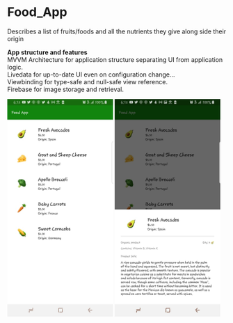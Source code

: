 # Food_App
Describes a list of fruits/foods and all the nutrients they give along side their origin

**App structure and features**  
MVVM Architecture for application structure separating UI from application logic.  
Livedata for up-to-date UI even on configuration change...  
Viewbinding for type-safe and null-safe view reference.  
Firebase for image storage and retrieval.  

<img src="Screenshot_20211011-181218_Food App.jpg" height=500 />

<img src="Screenshot_20211011-181234_Food App.jpg" height=500 />
